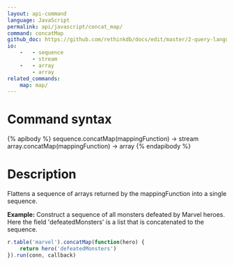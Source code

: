 ```yaml
---
layout: api-command 
language: JavaScript
permalink: api/javascript/concat_map/
command: concatMap
github_doc: https://github.com/rethinkdb/docs/edit/master/2-query-language/api/javascript/transformations/concatMap.md
io:
    -   - sequence
        - stream
    -   - array
        - array
related_commands:
    map: map/
---
```


# Command syntax #

{% apibody %}
sequence.concatMap(mappingFunction) &rarr; stream
array.concatMap(mappingFunction) &rarr; array
{% endapibody %}

# Description #

Flattens a sequence of arrays returned by the mappingFunction into a single sequence.

__Example:__ Construct a sequence of all monsters defeated by Marvel heroes. Here the field
'defeatedMonsters' is a list that is concatenated to the sequence.

```js
r.table('marvel').concatMap(function(hero) {
    return hero('defeatedMonsters')
}).run(conn, callback)
```


